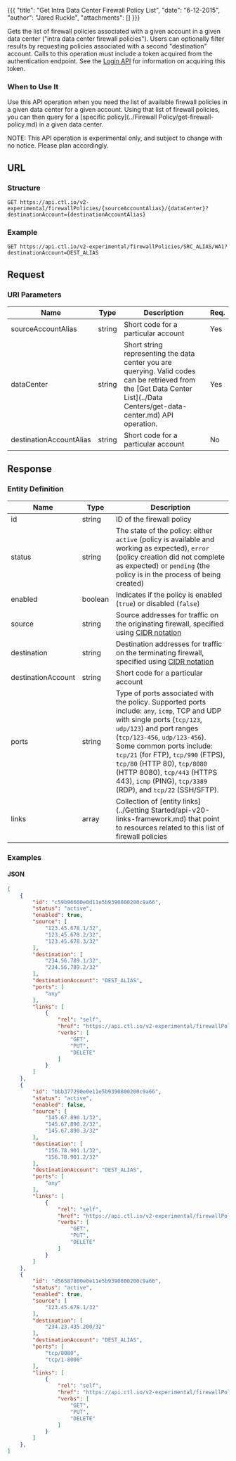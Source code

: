 {{{
  "title": "Get Intra Data Center Firewall Policy List",
  "date": "6-12-2015",
  "author": "Jared Ruckle",
  "attachments": []
}}}

Gets the list of firewall policies associated with a given account in a given data center ("intra data center firewall policies"). Users can optionally filter results by requesting policies associated with a second "destination" account. Calls to this operation must include a token acquired from the authentication endpoint. See the [Login API](../Authentication/login.md) for information on acquiring this token.

### When to Use It

Use this API operation when you need the list of available firewall policies in a given data center for a given account. Using that list of firewall policies, you can then query for a [specific policy](../Firewall Policy/get-firewall-policy.md) in a given data center.

  NOTE: This API operation is experimental only, and subject to change with no notice. Please plan accordingly.

## URL

### Structure

    GET https://api.ctl.io/v2-experimental/firewallPolicies/{sourceAccountAlias}/{dataCenter}?destinationAccount={destinationAccountAlias}

### Example

    GET https://api.ctl.io/v2-experimental/firewallPolicies/SRC_ALIAS/WA1?destinationAccount=DEST_ALIAS

## Request

### URI Parameters

| Name | Type | Description | Req. |
| --- | --- | --- | --- |
| sourceAccountAlias | string | Short code for a particular account | Yes |
| dataCenter | string | Short string representing the data center you are querying. Valid codes can be retrieved from the [Get Data Center List](../Data Centers/get-data-center.md) API operation. | Yes |
| destinationAccountAlias | string | Short code for a particular account | No |


## Response

### Entity Definition

| Name | Type | Description |
| --- | --- | --- |
| id | string | ID of the firewall policy  |
| status | string | The state of the policy: either `active` (policy is available and working as expected), `error` (policy creation did not complete as expected) or `pending` (the policy is in the process of being created) |
| enabled | boolean | Indicates if the policy is enabled (`true`) or disabled (`false`) |
| source | string | Source addresses for traffic on the originating firewall, specified using [CIDR notation](http://en.wikipedia.org/wiki/Classless_Inter-Domain_Routing) |
| destination | string | Destination addresses for traffic on the terminating firewall, specified using [CIDR notation](http://en.wikipedia.org/wiki/Classless_Inter-Domain_Routing) |
| destinationAccount | string | Short code for a particular account |
| ports | string | Type of ports associated with the policy. Supported ports include: `any`, `icmp`, TCP and UDP with single ports (`tcp/123`, `udp/123`) and port ranges (`tcp/123-456`, `udp/123-456`). Some common ports include: `tcp/21` (for FTP), `tcp/990` (FTPS), `tcp/80` (HTTP 80), `tcp/8080` (HTTP 8080), `tcp/443` (HTTPS 443), `icmp` (PING), `tcp/3389` (RDP), and `tcp/22` (SSH/SFTP). |
| links | array | Collection of [entity links](../Getting Started/api-v20-links-framework.md) that point to resources related to this list of firewall policies |

### Examples

#### JSON
```json
[
    {
        "id": "c59b96600e0d11e5b9390800200c9a66",
        "status": "active",
        "enabled": true,
        "source": [
            "123.45.678.1/32",
            "123.45.678.2/32",
            "123.45.678.3/32"
        ],
        "destination": [
            "234.56.789.1/32",
            "234.56.789.2/32"
        ],
        "destinationAccount": "DEST_ALIAS",
        "ports": [
            "any"
        ],
        "links": [
            {
                "rel": "self",
                "href": "https://api.ctl.io/v2-experimental/firewallPolicies/SRC_ALIAS/WA1/c59b96600e0d11e5b9390800200c9a66",
                "verbs": [
                    "GET",
                    "PUT",
                    "DELETE"
                ]
            }
        ]
    },
    {
        "id": "bbb377290e0e11e5b9390800200c9a66",
        "status": "active",
        "enabled": false,
        "source": [
            "145.67.890.1/32",
            "145.67.890.2/32",
            "145.67.890.3/32"
        ],
        "destination": [
            "156.78.901.1/32",
            "156.78.901.2/32"
        ],
        "destinationAccount": "DEST_ALIAS",
        "ports": [
            "any"
        ],
        "links": [
            {
                "rel": "self",
                "href": "https://api.ctl.io/v2-experimental/firewallPolicies/SRC_ALIAS/WA1/bbb377290e0e11e5b9390800200c9a66",
                "verbs": [
                    "GET",
                    "PUT",
                    "DELETE"
                ]
            }
        ]
    },
    {
        "id": "d56587800e0e11e5b9390800200c9a66",
        "status": "active",
        "enabled": true,
        "source": [
            "123.45.678.1/32"
        ],
        "destination": [
            "234.23.435.200/32"
        ],
        "destinationAccount": "DEST_ALIAS",
        "ports": [
            "tcp/8080",
            "tcp/1-8000"
        ],
        "links": [
            {
                "rel": "self",
                "href": "https://api.ctl.io/v2-experimental/firewallPolicies/SRC_ALIAS/WA1/d56587800e0e11e5b9390800200c9a66",
                "verbs": [
                    "GET",
                    "PUT",
                    "DELETE"
                ]
            }
        ]
    },
]
```
